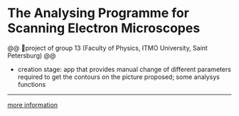 # The Analysing Programme for Scanning Electron Microscopes
@@ 👀project of group 13 (Faculty of Physics, ITMO University, Saint Petersburg) @@

+ creation stage: app that provides manual change of different parameters required to get the contours on the picture proposed; some analysys functions 
---
[more information](https://www.overleaf.com/read/dcnvqndnfhnv)
